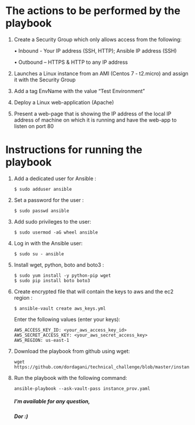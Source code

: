 # The actions to be performed by the playbook

1.	Create a Security Group which only allows access from the following: 
    
    • Inbound - Your IP address (SSH, HTTP); Ansible IP address (SSH)
    
    • Outbound – HTTPS & HTTP to any IP address

2.	Launches a Linux instance from an AMI (Centos 7 - t2.micro) and assign it with the Security Group

3.	Add a tag EnvName with the value “Test Environment”

4.	Deploy a Linux web-application (Apache)

5.	Present a web-page that is showing the IP address of the local IP address of machine on which it is running and have the web-app to listen on port 80

# Instructions for running the playbook

1.  Add a dedicated user for Ansible :
    ```
    $ sudo adduser ansible
    ```

2.  Set a password for the user :
    ```
    $ sudo passwd ansible
    ```

3.  Add sudo privileges to the user:
    ```
    $ sudo usermod -aG wheel ansible
    ```

4.  Log in with the Ansible user:
    ```
    $ sudo su - ansible
    ```

5.  Install wget, python, boto and boto3 :
    ```
    $ sudo yum install -y python-pip wget
    $ sudo pip install boto boto3
    ```

6.  Create encrypted file that will contain the keys to aws and the ec2 region :
    ```
    $ ansible-vault create aws_keys.yml
    ```

    Enter the following values ​​(enter your keys):
    ```
    AWS_ACCESS_KEY_ID: <your_aws_access_key_id>
    AWS_SECRET_ACCESS_KEY: <your_aws_secret_access_key>
    AWS_REGION: us-east-1
    ```

7.  Download the playbook from github using wget:
    ```
    wget https://github.com/dordagani/technical_challenge/blob/master/instance_prov.yaml
    ```

8.  Run the playbook with the following command:
    ```
    ansible-playbook --ask-vault-pass instance_prov.yaml
    ```

    ##### I'm available for any question,
    ##### Dor :)